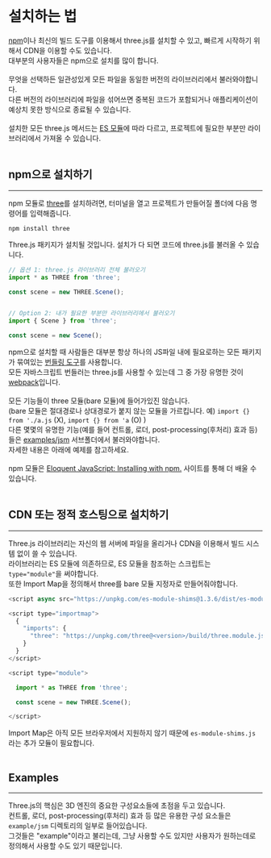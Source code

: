 # 설치하는 법
[npm](https://www.npmjs.com/)이나 최신의 빌드 도구를 이용해서 three.js를 설치할 수 있고, 빠르게 시작하기 위해서 CDN을 이용할 수도 있습니다.<br>
대부분의 사용자들은 npm으로 설치를 많이 합니다.<br><br>
무엇을 선택하든 일관성있게 모든 파일을 동일한 버전의 라이브러리에서 불러와야합니다.<br>
다른 버전의 라이브러리에 파일을 섞어쓰면 중복된 코드가 포함되거나 애플리케이션이 예상치 못한 방식으로 종료될 수 있습니다.<br><br>
설치한 모든 three.js 메서드는 [ES 모듈](https://eloquentjavascript.net/10_modules.html#h_hF2FmOVxw7)에 따라 다르고, 프로젝트에 필요한 부분만 라이브러리에서 가져올 수 있습니다.<br><br>
## npm으로 설치하기
___
npm 모듈로 [three](https://www.npmjs.com/package/three)를 설치하려면, 터미널을 열고 프로젝트가 만들어질 폴더에 다음 명령어를 입력해줍니다.
```
npm install three
```
Three.js 패키지가 설치될 것입니다. 설치가 다 되면 코드에 three.js를 불러올 수 있습니다.
```js
// 옵션 1: three.js 라이브러리 전체 불러오기
import * as THREE from 'three';

const scene = new THREE.Scene();


// Option 2: 내가 필요한 부분만 라이브러리에서 불러오기
import { Scene } from 'three';

const scene = new Scene();
```
npm으로 설치할 때 사람들은 대부분 항상 하나의 JS파일 내에 필요로하는 모든 패키지가 묶여있는 [번들링 도구](https://eloquentjavascript.net/10_modules.html#h_zWTXAU93DC)를 사용합니다.<br>
모든 자바스크립트 번들러는 three.js를 사용할 수 있는데 그 중 가장 유명한 것이 [webpack](https://webpack.js.org/)입니다.<br><br>
모든 기능들이 three 모듈(bare 모듈)에 들어가있진 않습니다.<br>
(bare 모듈은 절대경로나 상대경로가 붙지 않는 모듈을 가르킵니다. 예) `import {} from './a.js` (X), `import {} from 'a` (O) )<br>
다른 몇몇의 유명한 기능(예를 들어 컨트롤, 로더, post-processing(후처리) 효과 등)들은 [examples/jsm](https://github.com/mrdoob/three.js/tree/dev/examples/jsm) 서브폴더에서 불러와야합니다.<br>
자세한 내용은 아래에 예제를 참고하세요.<br><br>
npm 모듈은 [Eloquent JavaScript: Installing with npm.](https://eloquentjavascript.net/20_node.html#h_J6hW/SmL/a) 사이트를 통해 더 배울 수 있습니다.<br><br>
## CDN 또는 정적 호스팅으로 설치하기
___
Three.js 라이브러리는 자신의 웹 서버에 파일을 올리거나 CDN을 이용해서 빌드 시스템 없이 쓸 수 있습니다.<br>
라이브러리는 ES 모듈에 의존하므로, ES 모듈을 참조하는 스크립트는 `type="module"`을 써야합니다.<br>
또한 Import Map을 정의해서 three를 bare 모듈 지정자로 만들어줘야합니다.<br>
```js
<script async src="https://unpkg.com/es-module-shims@1.3.6/dist/es-module-shims.js"></script>

<script type="importmap">
  {
    "imports": {
      "three": "https://unpkg.com/three@<version>/build/three.module.js"
    }
  }
</script>

<script type="module">

  import * as THREE from 'three';

  const scene = new THREE.Scene();

</script>
```
Import Map은 아직 모든 브라우저에서 지원하지 않기 때문에 `es-module-shims.js` 라는 추가 모듈이 필요합니다.<br><br>
## Examples
___
Three.js의 핵심은 3D 엔진의 중요한 구성요소들에 초점을 두고 있습니다.<br>
컨트롤, 로더, post-processing(후처리) 효과 등 많은 유용한 구성 요소들은 `example/jsm` 디렉토리의 일부로 들어있습니다.<br>
그것들은 "example"이라고 불리는데, 그냥 사용할 수도 있지만 사용자가 원하는데로 정의해서 사용할 수도 있기 때문입니다.<br>